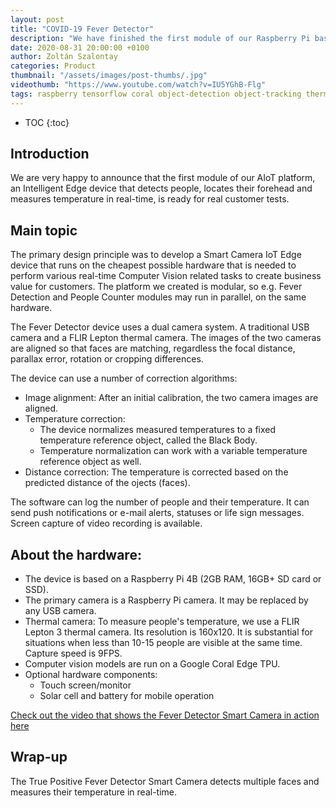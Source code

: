 ```yaml
---
layout: post
title: "COVID-19 Fever Detector"
description: "We have finished the first module of our Raspberry Pi based Intelligens Edge platform"
date: 2020-08-31 20:00:00 +0100
author: Zoltán Szalontay
categories: Product
thumbnail: "/assets/images/post-thumbs/.jpg"
videothumb: "https://www.youtube.com/watch?v=IU5YGhB-Flg"
tags: raspberry tensorflow coral object-detection object-tracking thermal-camera
---
```

* TOC
{:toc}

## Introduction

We are very happy to announce that the first module of our AIoT platform, an Intelligent Edge device that detects people, locates their forehead and measures temperature in real-time, is ready for real customer tests.

## Main topic

The primary design principle was to develop a Smart Camera IoT Edge device that runs on the cheapest possible hardware that is needed to perform various real-time Computer Vision related tasks to create business value for customers. The platform we created is modular, so e.g. Fever Detection and People Counter modules may run in parallel, on the same hardware.

The Fever Detector device uses a dual camera system. A traditional USB camera and a FLIR Lepton thermal camera. The images of the two cameras are aligned so that faces are matching, regardless the focal distance, parallax error, rotation or cropping differences.

The device can use a number of correction algorithms:
* Image alignment: After an initial calibration, the two camera images are aligned.
* Temperature correction:
  * The device normalizes measured temperatures to a fixed temperature reference object, called the Black Body.
  * Temperature normalization can work with a variable temperature reference object as well.
* Distance correction: The temperature is corrected based on the predicted distance of the ojects (faces).

The software can log the number of people and their temperature. It can send push notifications or e-mail alerts, statuses or life sign messages. Screen capture of video recording is available.

## About the hardware:

* The device is based on a Raspberry Pi 4B (2GB RAM, 16GB+ SD card or SSD).
* The primary camera is a Raspberry Pi camera. It may be replaced by any USB camera.
* Thermal camera: To measure people's temperature, we use a FLIR Lepton 3 thermal camera. Its resolution is 160x120. It is substantial for situations when less than 10-15 people are visible at the same time. Capture speed is 9FPS.
* Computer vision models are run on a Google Coral Edge TPU.
* Optional hardware components:
  * Touch screen/monitor
  * Solar cell and battery for mobile operation

[Check out the video that shows the Fever Detector Smart Camera in action here](https://www.youtube.com/watch?v=IU5YGhB-Flg)

## Wrap-up

The True Positive Fever Detector Smart Camera detects multiple faces and measures their temperature in real-time.